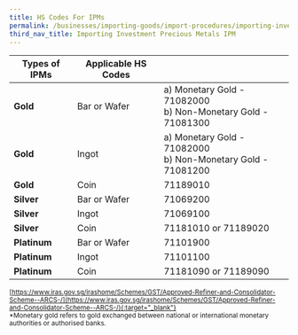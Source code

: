 ```yaml
---
title: HS Codes For IPMs
permalink: /businesses/importing-goods/import-procedures/importing-investment-precious-metals-ipms/HS-Codes-For-IPMs
third_nav_title: Importing Investment Precious Metals IPM
---
```


| **Types of IPMs** | **Applicable HS Codes** | |
|--|--|--|
| **Gold** | Bar or Wafer |a) Monetary Gold - 71082000 <br>b) Non-Monetary Gold - 71081300|
| **Gold** | Ingot |a) Monetary Gold - 71082000 <br>b) Non-Monetary Gold - 71081200|
| **Gold** | Coin |71189010|
| **Silver** | Bar or Wafer |71069200|
| **Silver** | Ingot |71069100|
| **Silver** |Coin  |71181010 or 71189020|
| **Platinum** | Bar or Wafer |71101900|
| **Platinum** | Ingot |71101100|
| **Platinum** | Coin |71181090 or 71189090|

<sup> [https://www.iras.gov.sg/irashome/Schemes/GST/Approved-Refiner-and-Consolidator-Scheme--ARCS-/](https://www.iras.gov.sg/irashome/Schemes/GST/Approved-Refiner-and-Consolidator-Scheme--ARCS-/){:target="_blank"}<br>
*Monetary gold refers to gold exchanged between national or international monetary authorities or authorised banks.
